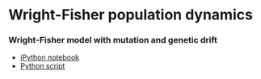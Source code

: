 # Wright-Fisher population dynamics

### Wright-Fisher model with mutation and genetic drift

 * [iPython notebook](mutation-genetic-drift.ipynb)
 * [Python script](mutation-genetic-drift.py)
 